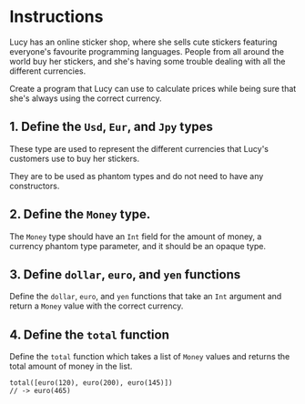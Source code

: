 # Instructions

Lucy has an online sticker shop, where she sells cute stickers featuring everyone's favourite programming languages. People from all around the world buy her stickers, and she's having some trouble dealing with all the different currencies.

Create a program that Lucy can use to calculate prices while being sure that she's always using the correct currency.

## 1. Define the `Usd`, `Eur`, and `Jpy` types

These type are used to represent the different currencies that Lucy's customers use to buy her stickers.

They are to be used as phantom types and do not need to have any constructors.

## 2. Define the `Money` type.

The `Money` type should have an `Int` field for the amount of money, a currency phantom type parameter, and it should be an opaque type.

## 3. Define `dollar`, `euro`, and `yen` functions

Define the `dollar`, `euro`, and `yen` functions that take an `Int` argument and return a `Money` value with the correct currency.

## 4. Define the `total` function

Define the `total` function which takes a list of `Money` values and returns the total amount of money in the list.

```gleam
total([euro(120), euro(200), euro(145)])
// -> euro(465)
```
